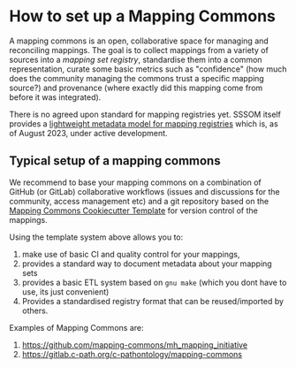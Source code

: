 # How to set up a Mapping Commons

A mapping commons is an open, collaborative space for managing and reconciling mappings. The goal is to collect mappings from a variety of sources into a _mapping set registry_, standardise them into a common representation, curate some basic metrics such as "confidence" (how much does the community managing the commons trust a specific mapping source?) and provenance (where exactly did this mapping come from before it was integrated).

There is no agreed upon standard for mapping registries yet. SSSOM itself provides a [lightweight metadata model for mapping registries](https://mapping-commons.github.io/sssom/) which is, as of August 2023, under active development.

## Typical setup of a mapping commons

We recommend to base your mapping commons on a combination of GitHub (or GitLab) collaborative workflows (issues and discussions for the community, access management etc) and a git repository based on the [Mapping Commons Cookiecutter Template](https://github.com/mapping-commons/mapping-commons-cookiecutter) for version control of the mappings. 

Using the template system above allows you to: 

1. make use of basic CI and quality control for your mappings, 
2. provides a standard way to document metadata about your mapping sets
3. provides a basic ETL system based on `gnu make` (which you dont have to use, its just convenient)
4. Provides a standardised registry format that can be reused/imported by others.

Examples of Mapping Commons are:

1. https://github.com/mapping-commons/mh_mapping_initiative
1. https://gitlab.c-path.org/c-pathontology/mapping-commons
